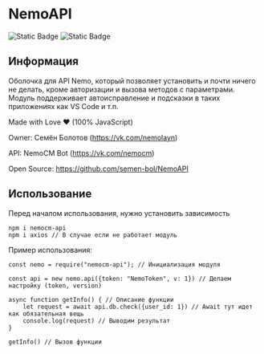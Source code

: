 # NemoAPI
![Static Badge](https://img.shields.io/github/license/semen-bol/NemoAPI)
![Static Badge](https://img.shields.io/librariesio/dependent-repos/npm/axios?label=Axios&link=www.npmjs.com%2Fpackage%2Faxios)
## Информация
Оболочка для API Nemo, который позволяет установить и почти ничего не делать, кроме авторизации и вызова методов с параметрами. Модуль поддерживает автоисправление и подсказки в таких приложениях как VS Code и т.п.

Made with Love ❤️ (100% JavaScript)

Owner: Семён Болотов (https://vk.com/nemolayn)

API: NemoCM Bot (https://vk.com/nemocm)

Open Source: https://github.com/semen-bol/NemoAPI

## Использование
Перед началом использования, нужно установить зависимость
```
npm i nemocm-api 
npm i axios // В случае если не работает модуль
```
Пример использования:
```
const nemo = require("nemocm-api"); // Инициализация модуля

const api = new nemo.api({token: "NemoToken", v: 1}) // Делаем настройку (token, version)

async function getInfo() { // Описание функции
    let request = await api.db.check({user_id: 1}) // Await тут идет как обязательная вещь
    console.log(request) // Выводим результат
}

getInfo() // Вызов функции 
```
